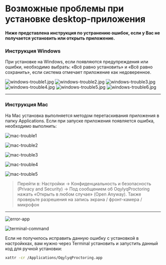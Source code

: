 # Возможные проблемы при установке desktop-приложения

**Ниже представлена инструкция по устранению ошибок, если у Вас не получается установить или открыть приложение.**

### Инструкция Windows

При установке на Windows, если появляются предупреждения или ошибки, необходимо выбрать: «Всё равно установить» и «Всё равно сохранить», если система отмечает приложение как недоверенное.

![windows-trouble1.jpg](/troubleshooting/windows-trouble1.jpg)
![windows-trouble2.jpg](/troubleshooting/windows-trouble2.jpg)
![windows-trouble3.jpg](/troubleshooting/windows-trouble3.jpg)
![windows-trouble4.jpg](/troubleshooting/windows-trouble4.jpg)
![windows-trouble5.jpg](/troubleshooting/windows-trouble5.jpg)
![windows-trouble6.jpg](/troubleshooting/windows-trouble6.jpg)

---

### Инструкция Mac

На Mac установка выполняется методом перетаскивания приложения в папку Applications. Если при запуске приложения появляется ошибка, необходимо выполнить:

![mac-trouble1](/troubleshooting/mac-trouble1.png)

![mac-trouble2](/troubleshooting/mac-trouble2.png)

![mac-trouble3](/troubleshooting/mac-trouble3.png)

![mac-trouble4](/troubleshooting/mac-trouble4.png)

![mac-trouble5](/troubleshooting/mac-trouble5.png)

> Перейти в: Настройки → Конфиденциальность и безопасность (Privacy and Security) → Под сообщением об OqylyqProctoring нажать «Открыть в любом случае» (Open Anyway). Также проверьте разрешения на запись экрана / фронт-камера / микрофон

---

![error-app](/troubleshooting/error-app.jpg)

![terminal-command](/troubleshooting/terminal-command.jpg)

Если не получилось исправить данную ошибку с установкой в настройкках, вам нужно через Terminal установить и запустить данный код для ручной установки:

```zsh
xattr -cr /Applications/OqylyqProctoring.app
```